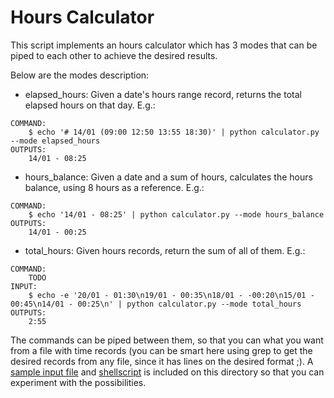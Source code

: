 # Hours Calculator

This script implements an hours calculator which has 3 modes that can be piped to each other to achieve the desired results.

Below are the modes description:

- elapsed_hours: Given a date's hours range record, returns the total elapsed hours on that day.  E.g.:

```
COMMAND:
	$ echo '# 14/01 (09:00 12:50 13:55 18:30)' | python calculator.py --mode elapsed_hours
OUTPUTS:
	14/01 - 08:25
```

- hours_balance: Given a date and a sum of hours, calculates the hours balance, using 8 hours as a reference.  E.g.:

```
COMMAND:
	$ echo '14/01 - 08:25' | python calculator.py --mode hours_balance
OUTPUTS:
	14/01 - 00:25
```

- total_hours: Given hours records, return the sum of all of them. E.g.:

```
COMMAND:
	TODO
INPUT:
	$ echo -e '20/01 - 01:30\n19/01 - 00:35\n18/01 - -00:20\n15/01 - 00:45\n14/01 - 00:25\n' | python calculator.py --mode total_hours
OUTPUTS:
	2:55
```

The commands can be piped between them, so that you can what you want from a file with time records (you can be smart here using grep to get the desired records from any file, since it has lines on the desired format ;).  A [sample input file](input_file_sample.txt) and [shellscript](sample_run.sh) is included on this directory so that you can experiment with the possibilities.
